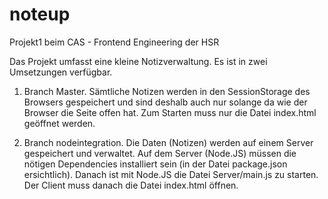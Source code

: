 # noteup
Projekt1 beim CAS - Frontend Engineering der HSR

Das Projekt umfasst eine kleine Notizverwaltung. Es ist in zwei Umsetzungen verfügbar.

1. Branch Master. Sämtliche Notizen werden in den SessionStorage des Browsers gespeichert und sind deshalb auch nur solange da wie der Browser die Seite offen hat. Zum Starten muss nur die Datei index.html geöffnet werden.

2. Branch nodeintegration. Die Daten (Notizen) werden auf einem Server gespeichert und verwaltet. Auf dem Server (Node.JS) müssen die nötigen Dependencies installiert sein (in der Datei package.json ersichtlich). Danach ist mit Node.JS die Datei Server/main.js zu starten. Der Client muss danach die Datei index.html öffnen.
